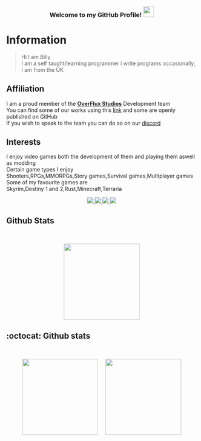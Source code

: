 <!-- README Based off of JustAnother-Programmer-->
<h3 align="center">
  Welcome to my GitHub Profile!
  <img src="https://media.giphy.com/media/hvRJCLFzcasrR4ia7z/giphy.gif" width="28">
</h3>

# Information
> Hi I am Billy<br>
I am a self taught/learning programmer i write programs occasionally, I am from the UK<br>
## Affiliation<br>
I am a proud member of the [**OverFlux Studios**](https://github.com/Overflux-Studios) Development team<br>
You can find some of our works using this [link](https://overfluxstudios.itch.io) and some are openly published on GitHub<br>
If you wish to speak to the team you can do so on our [discord](https://discord.gg/t8zSEcemTY)<br>
## Interests<br>
I enjoy video games both the development of them and playing them aswell as modding<br>
Certain game types I enjoy<br>
Shooters,RPGs,MMORPGs,Story games,Survival games,Multiplayer games<br>
Some of my favourite games are<br>
Skyrim,Destiny 1 and 2,Rust,Minecraft,Terraria<br>

<!-- Social badges section -->
<!-- Badges with custom Icons - https://github.com/DenverCoder1/custom-icon-badges -->
<!-- Star counter - https://github.com/idealclover/GitHub-Star-Counter -->
<p align="center">
  <a href="https://github.com/StonksSelected?tab=repositories">
    <img src="https://img.shields.io/badge/dynamic/json.svg?url=https://api.github.com/users/JustAnother-Programmer&query=$.public_repos&style=for-the-badge&label=Public Repos&color=fa7970&labelColor=363e53"/>
  </a> 
  <a href="https://github.com/StonksSelected?tab=repositories&sort=stargazers">
    <img src="https://img.shields.io/github/stars/JustAnother-Programmer?label=TOTAL STARS&style=for-the-badge&color=faa356&labelColor=363e53"/>
  </a>
  <a href="https://github.com/StonksSelected?tab=followers">
    <img src="https://img.shields.io/github/followers/JustAnother-Programmer?style=for-the-badge&color=7ce38b&labelColor=363e53"/>
  </a>
    <img src="https://img.shields.io/badge/dynamic/json.svg?url=https://api.countapi.xyz/hit/JustAnother-Programmer&query=$.value&style=for-the-badge&label=Visitors&cacheSeconds=0&color=a2d2fb&labelColor=363e53"/>
</p>

## Github Stats
<br />

<!-- Streak Stats - git.io/streak-stats -->
<p align="center">
  <img height="200" src="https://github-readme-streak-stats.herokuapp.com/?user=JustAnother-Programmer&theme=tokyonight&hide_border=true" />
</p>

## :octocat: Github stats
<br />
<p align="center">
  <img height="200" src="https://github-readme-stats.vercel.app/api?username=JustAnother-Programmer&theme=tokyonight&show_icons=true" />
  
  <img height="200" style="margin-left: 3%;" src="https://github-readme-stats.vercel.app/api/top-langs/?username=JustAnother-Programmer&theme=tokyonight" />
</p>
